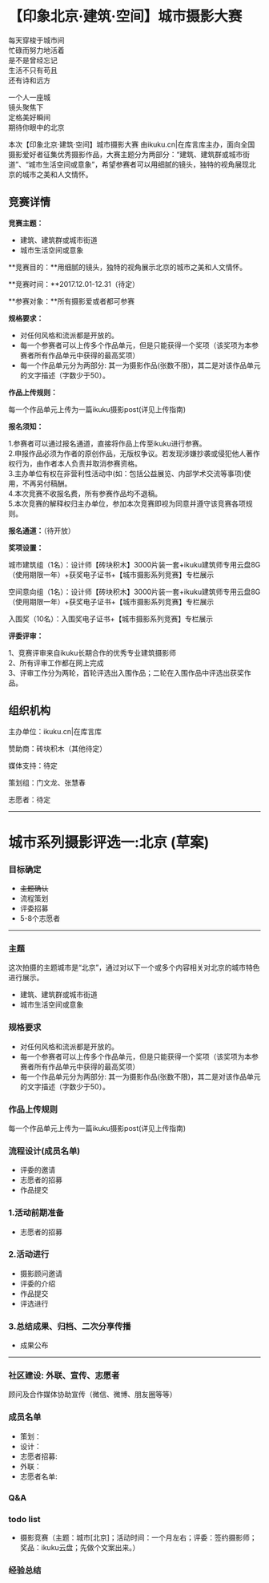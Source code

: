 # 【印象北京·建筑·空间】城市摄影大赛  

每天穿梭于城市间  
忙碌而努力地活着  
是不是曾经忘记  
生活不只有苟且  
还有诗和远方  

一个人一座城    
镜头聚焦下  
定格美好瞬间  
期待你眼中的北京  

本次【印象北京·建筑·空间】城市摄影大赛 由ikuku.cn|在库言库主办，面向全国摄影爱好者征集优秀摄影作品，大赛主题分为两部分：“建筑、建筑群或城市街道”、“城市生活空间或意象”，希望参赛者可以用细腻的镜头，独特的视角展现北京的城市之美和人文情怀。  

## 竞赛详情  

**竞赛主题：**  
* 建筑、建筑群或城市街道
* 城市生活空间或意象

**竞赛目的：**用细腻的镜头，独特的视角展示北京的城市之美和人文情怀。  

**竞赛时间：**2017.12.01-12.31（待定）  

**参赛对象：**所有摄影爱或者都可参赛  

**规格要求：**  

* 对任何风格和流派都是开放的。  
* 每一个参赛者可以上传多个作品单元，但是只能获得一个奖项（该奖项为本参赛者所有作品单元中获得的最高奖项）  
* 每一个作品单元分为两部分: 其一为摄影作品(张数不限)，其二是对该作品单元的文字描述（字数少于50）。  

**作品上传规则：**   

每一个作品单元上传为一篇ikuku摄影post(详见上传指南)

**报名须知：**  

1.参赛者可以通过报名通道，直接将作品上传至ikuku进行参赛。  
2.申报作品必须为作者的原创作品，无版权争议。若发现涉嫌抄袭或侵犯他人著作权行为，由作者本人负责并取消参赛资格。  
3.主办单位有权在非营利性活动中(如：包括公益展览、内部学术交流等事项)使用，不再另付稿酬。  
4.本次竞赛不收报名费，所有参赛作品均不退稿。  
5.本次竞赛的解释权归主办单位，参加本次竞赛即视为同意并遵守该竞赛各项规则。  

**报名通道：**（待开放）  

**奖项设置：**  

城市建筑组（1名）：设计师【砖块积木】3000片装一套+ikuku建筑师专用云盘8G（使用期限一年）+获奖电子证书+【城市摄影系列竞赛】专栏展示

空间意向组（1名）：设计师【砖块积木】3000片装一套+ikuku建筑师专用云盘8G（使用期限一年）+获奖电子证书+【城市摄影系列竞赛】专栏展示  

入围奖（10名）：入围奖电子证书+【城市摄影系列竞赛】专栏展示  

**评委评审：**  

1、竞赛评审来自ikuku长期合作的优秀专业建筑摄影师  
2、所有评审工作都在网上完成  
3、评审工作分为两轮，首轮评选出入围作品；二轮在入围作品中评选出获奖作品。  

## 组织机构  

主办单位：ikuku.cn|在库言库  

赞助商：砖块积木（其他待定）  

媒体支持：待定  

策划组：门文龙、张慧春  

志愿者：待定  


-----  

# 城市系列摄影评选一:北京 (草案)


### 目标确定      

* ~~主题确认~~ 
* 流程策划
* 评委招募
* 5-8个志愿者

----

### 主题

这次拍摄的主题城市是“北京”，通过对以下一个或多个内容相关对北京的城市特色进行展示。

* 建筑、建筑群或城市街道
* 城市生活空间或意象


### 规格要求

* 对任何风格和流派都是开放的。
* 每一个参赛者可以上传多个作品单元，但是只能获得一个奖项（该奖项为本参赛者所有作品单元中获得的最高奖项）
* 每一个作品单元分为两部分: 其一为摄影作品(张数不限)，其二是对该作品单元的文字描述（字数少于50）。
### 作品上传规则 

每一个作品单元上传为一篇ikuku摄影post(详见上传指南)

###  流程设计(成员名单)

* 评委的邀请  
* 志愿者的招募  
* 作品提交  


### 1.活动前期准备

* 志愿者的招募  

### 2.活动进行

* 摄影顾问邀请
* 评委的介绍  
* 作品提交  
* 评选进行

### 3.总结成果、归档、二次分享传播

* 成果公布  

-----


### 社区建设: 外联、宣传、志愿者

顾问及合作媒体协助宣传（微信、微博、朋友圈等等）

### 成员名单

* 策划：
* 设计：
* 志愿者招募: 
* 外联：
* 志愿者名单: 


### Q&A  


### todo list  

* 摄影竞赛（主题：城市[北京]；活动时间：一个月左右；评委：签约摄影师；奖品：ikuku云盘；先做个文案出来。）


### 经验总结

 

